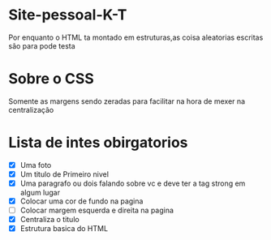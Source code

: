 # Site-pessoal-K-T
Por enquanto o HTML ta montado em estruturas,as coisa aleatorias escritas são para pode testa
# Sobre o CSS 
Somente as margens sendo zeradas para facilitar na hora de mexer na centralização
# Lista de intes obirgatorios
- [x] Uma foto
- [x] Um titulo de  Primeiro nivel
- [x] Uma paragrafo ou dois falando sobre vc e deve ter a tag strong em algum lugar
- [x] Colocar uma cor de fundo na pagina
- [ ] Colocar margem esquerda e direita na pagina
- [x] Centraliza o titulo
- [x] Estrutura basica do HTML
